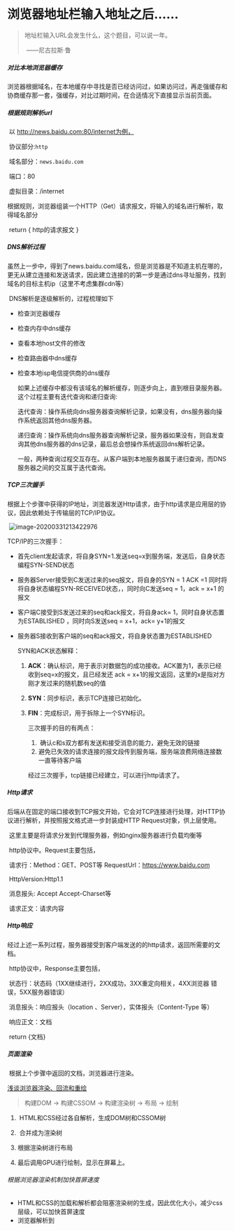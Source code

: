 # 						浏览器地址栏输入地址之后……

> 地址栏输入URL会发生什么，这个题目，可以说一年。
>
> ​																						——尼古拉斯·鲁

##### 对比本地浏览器缓存

​		浏览器根据域名，在本地缓存中寻找是否已经访问过，如果访问过，再走强缓存和协商缓存那一套，强缓存，对比过期时间，在合适情况下直接显示当前页面。

##### 根据规则解析url

​		以 http://news.baidu.com:80/internet为例，

​		协议部分:`http`

​		域名部分：`news.baidu.com`

​		端口：80

​		虚拟目录：/internet

​		根据规则，浏览器组装一个HTTP（Get）请求报文，将输入的域名进行解析，取得域名部分

​		return { http的请求报文 }

##### DNS解析过程

​				虽然上一步中，得到了news.baidu.com域名，但是浏览器是不知道主机在哪的，更无从建立连接和发送请求，因此建立连接的的第一步是通过dns寻址服务，找到域名的目标主机ip（这里不考虑集群cdn等）

​		DNS解析是逐级解析的，过程梳理如下

- 检查浏览器缓存

- 检查内存中dns缓存

- 查看本地host文件的修改

- 检查路由器中dns缓存

- 检查本地isp电信提供商的dns缓存

  如果上述缓存中都没有该域名的解析缓存，则逐步向上，直到根目录服务器。这个过程主要有迭代查询和递归查询:

  迭代查询：操作系统向dns服务器查询解析记录，如果没有，dns服务器向操作系统返回其他dns服务器。

  递归查询：操作系统向dns服务器查询解析记录，服务器如果没有，则自发查询其他dns服务器的dns记录，最后总会想操作系统返回dns解析记录。

  一般，两种查询过程交互存在。从客户端到本地服务器属于递归查询，而DNS服务器之间的交互属于迭代查询。

##### TCP三次握手

​		根据上个步骤中获得的IP地址，浏览器发送Http请求，由于http请求是应用层的协议，因此依赖处于传输层的TCP/IP协议。

​		![image-20200331213422976](C:\Users\17112598\AppData\Roaming\Typora\typora-user-images\image-20200331213422976.png)

TCP/IP的三次握手：

- 首先client发起请求，将自身SYN=1.发送seq=x到服务端，发送后，自身状态编程SYN-SEND状态

- 服务器Server接受到C发送过来的seq报文，将自身的SYN = 1 ACK =1 同时将将自身状态编程SYN-RECEIVED状态，，同时向C发送seq = 1，ack = x+1 的报文

- 客户端C接受到S发送过来的seq和ack报文，将自身ack= 1，同时自身状态置为ESTABLISHED ，同时向S发送seq = x+1，ack= y+1的报文

- 服务器S接收到客户端的seq和ack报文，将自身状态置为ESTABLISHED 

  SYN和ACK状态解释：

  1. **ACK**：确认标识，用于表示对数据包的成功接收。ACK置为1，表示已经收到seq=x的报文，且已经发还 ack = x+1的报文返回，这里的x是指对方刚才发过来的随机数seq的值

  2. **SYN**：同步标识，表示TCP连接已初始化。

  3. **FIN**：完成标识，用于拆除上一个SYN标识。

     三次握手的目的有两点：

     1. ​	确认c和s双方都有发送和接受消息的能力，避免无效的链接
     2.    避免已失效的请求连接的报文段传到服务端，服务端浪费网络连接数一直等待客户端

     经过三次握手，tcp链接已经建立，可以进行http请求了。

     

##### Http请求

​		后端从在固定的端口接收到TCP报文开始，它会对TCP连接进行处理，对HTTP协议进行解析，并按照报文格式进一步封装成HTTP Request对象，供上层使用。

​		这里主要是将请求分发到代理服务器，例如nginx服务器进行负载均衡等

​		http协议中。Request主要包括，

​			请求行：Method：GET、POST等 RequestUrl：https://www.baidu.com

​							HttpVersion:Http1.1

​			消息报头: Accept Accept-Charset等

​			请求正文：请求内容

##### Http响应

​		 经过上述一系列过程，服务器接受到客户端发送的的http请求，返回所需要的文档。

​		http协议中，Response主要包括，

​			状态行：状态码（1XX继续进行，2XX成功，3XX重定向相关，4XX浏览器							错误，5XX服务器错误）

​			消息报头：响应报头（location 、Server），实体报头（Content-Type								等）

​			响应正文：文档

​		return {文档}

##### **页面渲染**

​		根据上个步骤中返回的文档，浏览器进行渲染。

[浅谈浏览器渲染、回流和重绘](https://juejin.im/post/5e8ec67ce51d4546fd4813d3)

> 构建DOM -> 构建CSSOM -> 构建渲染树 -> 布局 -> 绘制

1. ​	HTML和CSS经过各自解析，生成DOM树和CSSOM树

2. ​    合并成为渲染树

3.    根据渲染树进行布局

4.    最后调用GPU进行绘制，显示在屏幕上。

   ###### 根据浏览器渲染机制加快首屏速度

   - HTML和CSS的加载和解析都会阻塞渲染树的生成，因此优化大小，减少css层级，可以加快首屏速度
   - 浏览器解析到<script>标签时，会阻塞文档解析。因此我们通常把<script>标签放在底部，或者加上`defer、async`来进行异步下载

   ###### 页面重绘与回流

   ​		当元素的样式发生变化时，浏览器需要触发更新，重新绘制元素。这个过程中，有两种类型的操作，即重绘与回流

   ​		**重绘(repaint)**: 当元素样式的改变不影响布局时，浏览器将使用重绘对元素进行更新，此时由于只需要UI层面的重新像素绘制，因此损耗较少

   ​		**回流(reflow):** 当元素的尺寸、结构或触发某些属性时，浏览器会重新渲染页面，称为回流。此时，浏览器需要重新经过计算，计算后还需要重新页面布局，因此是较重的操作。

   ###### 		会触发回流的操作:

   1. 添加或删除可见的DOM元素

   2. 元素的位置发生变化

   3. 元素的尺寸发生变化（包括外边距、内边框、边框大小、高度和宽度等）

   4. 内容发生变化，比如文本变化或图片被另一个不同尺寸的图片所替代。

   5. 页面一开始渲染的时候（这肯定避免不了）

   6. 浏览器的窗口尺寸变化（因为回流是根据视口的大小来计算元素的位置和大小的

      ###### 根据以上原则，可以基于重绘和回流做性能优化：

        css方面

      - 避免使用table布局
      - 使用`class`替代`style`，减少style的使用
- 使用`visibility`替换`display: none`，因为前者只会引起重绘，后者会引发回流
      - 将动画效果应用到position属性为absolute或fixed的元素上

       javascript
        
      - 避免频繁操作样式，可汇总后统一 一次修改
        
      - 尽量使用class进行样式修改
        
      - 减少dom的增删次数，可使用 字符串 或者 documentFragment 一次性插入
        
      - 极限优化时，修改样式可将其display: none后修改
        
      - 避免多次触发上面提到的那些会触发回流的方法，可以的话尽量用 变量存住
  
  
  ​      

##### TCP四次挥手

​		现在浏览器为了提高连接性能，一般都会保持连接，keep-alive模式，因此四次挥手一般发生在关闭浏览器标签页的时候。四次挥手是全双工的，连接双方都可以主动关闭，不过一般是由客户端发起关闭请求、

> 1. 客户端发送一个FIN置为1的包，ack = y， seq = x + 1，此时客户端的状态为 **FIN_WAIT_1**
> 2. 服务端收到包后，状态切换为**CLOSE_WAIT**发送一个ACK为1的包， ack = x + 2。客户端收到包之后状态切换为**FNI_WAIT_2**
> 3. 服务端处理完任务后，向客户端发送一个 FIN包，seq = y; 同时将自己的状态置为**LAST_ACK**
> 4. 客户端收到包后状态切换为**TIME_WAIT**，并向服务端发送ACK包，ack = y + 1，等待2MSL后关闭连接。





​		



​		

